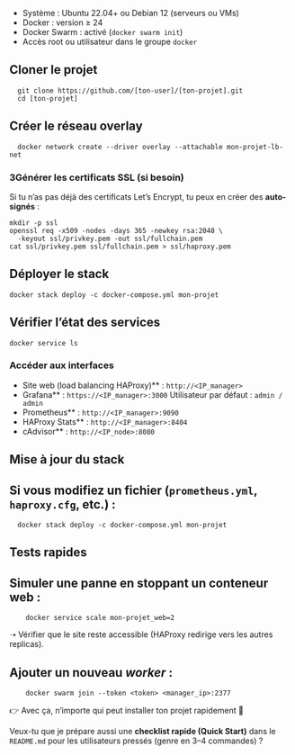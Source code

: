 * Système : Ubuntu 22.04+ ou Debian 12 (serveurs ou VMs)
* Docker : version ≥ 24
* Docker Swarm : activé (`docker swarm init`)
* Accès root ou utilisateur dans le groupe `docker`

## Cloner le projet
      git clone https://github.com/[ton-user]/[ton-projet].git
      cd [ton-projet]

## Créer le réseau overlay
      docker network create --driver overlay --attachable mon-projet-lb-net


### 3️Générer les certificats SSL (si besoin)

Si tu n’as pas déjà des certificats Let’s Encrypt, tu peux en créer des **auto-signés** :

    mkdir -p ssl
    openssl req -x509 -nodes -days 365 -newkey rsa:2048 \
      -keyout ssl/privkey.pem -out ssl/fullchain.pem
    cat ssl/privkey.pem ssl/fullchain.pem > ssl/haproxy.pem

## Déployer le stack
    docker stack deploy -c docker-compose.yml mon-projet

## Vérifier l’état des services
    docker service ls


###  Accéder aux interfaces

* Site web (load balancing HAProxy)** : `http://<IP_manager>`
* Grafana** : `https://<IP_manager>:3000`
  Utilisateur par défaut : `admin / admin`
* Prometheus** : `http://<IP_manager>:9090`
* HAProxy Stats** : `http://<IP_manager>:8404`
* cAdvisor** : `http://<IP_node>:8080`

## Mise à jour du stack

## Si vous modifiez un fichier (`prometheus.yml`, `haproxy.cfg`, etc.) :
      docker stack deploy -c docker-compose.yml mon-projet

##  Tests rapides

## Simuler une panne en stoppant un conteneur web :
        docker service scale mon-projet_web=2
 
➝ Vérifier que le site reste accessible (HAProxy redirige vers les autres replicas).

## Ajouter un nouveau *worker* :
        docker swarm join --token <token> <manager_ip>:2377
  

 

👉 Avec ça, n’importe qui peut installer ton projet rapidement 🚀

Veux-tu que je prépare aussi une **checklist rapide (Quick Start)** dans le `README.md` pour les utilisateurs pressés (genre en 3–4 commandes) ?
